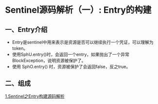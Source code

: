 # Sentinel源码解析（一）: Entry的构建

## 一、Entry介绍
- Entry是sentinel中用来表示是资源是否可以继续执行一个凭证，可以理解为token。
- 使用SphU.entry()时，会返回一个entry，如果抛出了一个异常BlockException，说明资源被保护了。
- 使用 SphO.entry() 时，资源被保护了会返回false，反之true。


## 二、组成
[1.Sentinel之Entry构建源码解析](../sentinel-core/src/main/java/com/alibaba/csp/sentinel/CtEntry.java)

